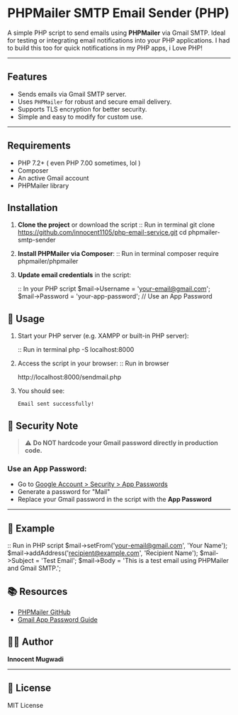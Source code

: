# PHPMailer SMTP Email Sender (PHP)

A simple PHP script to send emails using **PHPMailer** via Gmail SMTP. Ideal for testing or integrating email notifications into your PHP applications.
I had to build this too for quick notifications in my PHP apps, i Love PHP!

---

## Features

- Sends emails via Gmail SMTP server.
- Uses `PHPMailer` for robust and secure email delivery.
- Supports TLS encryption for better security.
- Simple and easy to modify for custom use.

---

## Requirements

- PHP 7.2+ ( even PHP 7.00 sometimes, lol )
- Composer
- An active Gmail account
- PHPMailer library


## Installation

1. **Clone the project** or download the script
   :: Run in terminal 
   git clone https://github.com/innocent1105/php-email-service.git
   cd phpmailer-smtp-sender


2. **Install PHPMailer via Composer**:
   :: Run in terminal 
   composer require phpmailer/phpmailer

3. **Update email credentials** in the script:

   :: In your PHP script
   $mail->Username = 'your-email@gmail.com';
   $mail->Password = 'your-app-password'; // Use an App Password


## 🧪 Usage

1. Start your PHP server (e.g. XAMPP or built-in PHP server):

   :: Run in terminal 
   php -S localhost:8000

2. Access the script in your browser:
   :: Run in browser
   
   http://localhost:8000/sendmail.php


4. You should see:

   ```
   Email sent successfully!
   ```

## 🔐 Security Note

> ⚠️ **Do NOT hardcode your Gmail password directly in production code.**

### Use an App Password:

* Go to [Google Account > Security > App Passwords](https://myaccount.google.com/apppasswords)
* Generate a password for "Mail"
* Replace your Gmail password in the script with the **App Password**

---

## 📄 Example

:: Run in PHP script
$mail->setFrom('your-email@gmail.com', 'Your Name');
$mail->addAddress('recipient@example.com', 'Recipient Name');
$mail->Subject = 'Test Email';
$mail->Body    = 'This is a test email using PHPMailer and Gmail SMTP.';


## 📚 Resources

* [PHPMailer GitHub](https://github.com/PHPMailer/PHPMailer)
* [Gmail App Password Guide](https://support.google.com/accounts/answer/185833)



## 🧑‍💻 Author

**Innocent Mugwadi**

---

## 📝 License

MIT License

